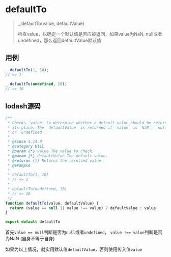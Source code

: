 # defaultTo

> _.defaultTo(value, defaultValue)
>
>检查value，以确定一个默认值是否应被返回，如果value为NaN, null或者undefined，那么返回defaultValue默认值

## 用例

```js
_.defaultTo(1, 10);
// => 1
 
_.defaultTo(undefined, 10);
// => 10
```

## lodash源码

```js
/**
 * Checks `value` to determine whether a default value should be returned in
 * its place. The `defaultValue` is returned if `value` is `NaN`, `null`,
 * or `undefined`.
 *
 * @since 4.14.0
 * @category Util
 * @param {*} value The value to check.
 * @param {*} defaultValue The default value.
 * @returns {*} Returns the resolved value.
 * @example
 *
 * defaultTo(1, 10)
 * // => 1
 *
 * defaultTo(undefined, 10)
 * // => 10
 */
function defaultTo(value, defaultValue) {
  return (value == null || value !== value) ? defaultValue : value
}

export default defaultTo
```

首先`value == null`判断是否为`null`或者`undefined`， `value !== value`判断是否为NaN (自身不等于自身)

如果为以上情况，就实用默认值`defaultValue`，否则使用传入值`value`